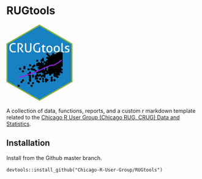 # RUGtools

<img src="https://github.com/Chicago-R-User-Group/RUGtools/blob/master/inst/rmarkdown/templates/intro_slides/skeleton/images/CRUGtools.png" height="200" />

A collection of data, functions, reports, and a custom r markdown template related to the [Chicago R User Group (Chicago RUG, CRUG) Data and Statistics](https://www.meetup.com/ChicagoRUG/).



## Installation

Install from the Github master branch.

```
devtools::install_github("Chicago-R-User-Group/RUGtools")
```